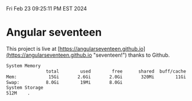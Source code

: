 Fri Feb 23 09:25:11 PM EST 2024

# Angular seventeen


This project is live at [https://angularseventeen.github.io](https://angularseventeen.github.io "seventeen!") thanks to Github.

```bash
System Memory
               total        used        free      shared  buff/cache   available
Mem:            15Gi       2.6Gi       2.0Gi       320Mi        11Gi        12Gi
Swap:          8.0Gi        19Mi       8.0Gi
System Storage
512M	.
```
```bash
